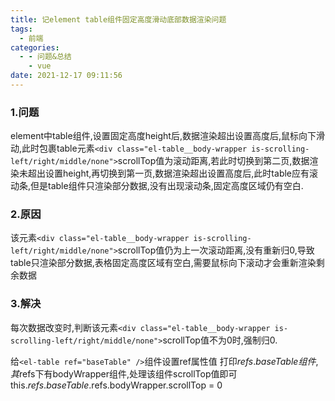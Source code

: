 ```yaml
---
title: 记element table组件固定高度滑动底部数据渲染问题
tags:
  - 前端
categories:
  - - 问题&总结
    - vue
date: 2021-12-17 09:11:56
---
```


### 1.问题

element中table组件,设置固定高度height后,数据渲染超出设置高度后,鼠标向下滑动,此时包裹table元素`<div class="el-table__body-wrapper is-scrolling-left/right/middle/none">`scrollTop值为滚动距离,若此时切换到第二页,数据渲染未超出设置height,再切换到第一页,数据渲染超出设置高度后,此时table应有滚动条,但是table组件只渲染部分数据,没有出现滚动条,固定高度区域仍有空白.

### 2.原因

该元素`<div class="el-table__body-wrapper is-scrolling-left/right/middle/none">`scrollTop值仍为上一次滚动距离,没有重新归0,导致table只渲染部分数据,表格固定高度区域有空白,需要鼠标向下滚动才会重新渲染剩余数据

### 3.解决

每次数据改变时,判断该元素`<div class="el-table__body-wrapper is-scrolling-left/right/middle/none">`scrollTop值不为0时,强制归0.

给`<el-table ref="baseTable" />`组件设置ref属性值
打印$refs.baseTable组件,其$refs下有bodyWrapper组件,处理该组件scrollTop值即可
this.$refs.baseTable.$refs.bodyWrapper.scrollTop = 0